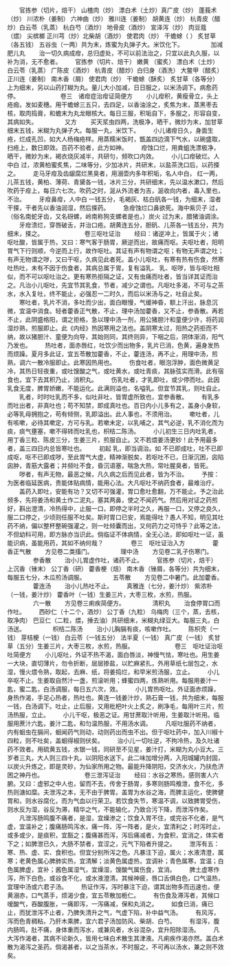 <!-- { "loadSidebar": true } -->
　　官拣参（切片，焙干） 山楂肉（炒） 漂白术（土炒）真广皮（炒） 蓬莪术（炒） 川浓朴（姜制） 六神曲（炒） 雅川连（姜制） 胡黄连（炒） 杭青皮（醋炒）白云苓（乳蒸） 杭白芍（酒炒） 地骨皮（酒炒） 宣泽泻（炒） 肉豆蔻（煨） 尖槟榔 正川芎（炒）北柴胡（酒炒） 使君肉（炒） 干蟾蜍（ ） 炙甘草（各五钱） 五谷虫（一两）共为末，炼蜜为丸弹子大。米饮化下。
　　
　　加减肥儿丸
　　治一切久病成疳，总归虚处，不可以前法治之，只宜以此丸久服，以补为消，无不愈者。
　　官拣参（切片、焙干） 嫩黄 （蜜炙） 漂白术（土炒） 白云苓（乳蒸） 广陈皮（酒炒） 杭青皮（醋炒）白归身（酒洗） 大鳖甲（醋炙） 正川连（姜制） 南木香（屑） 使君肉（炒） 干蟾蜍（酥炙） 炙甘草（各等分）上为细末，另以山药打糊为丸。量儿大小加减，日日服之，以米汤调下。病愈药停。
　　
　　
　　卷三　诸疳症治疳证简便方
　　小儿疳积，黄瘦骨立，头上疮痂，发如麦穗。用干蟾蜍三五只，去四足，以香油涂之，炙焦为末，蒸黑枣去核，取肉捣膏，和蟾末为丸龙眼核大。每日三服，积垢自下，多服之，形容自变，其病如失。
　　
　　又方
　　买天浆虫四两，洗极净，晒干，微炒为末，加甘草细末五钱，米糊为丸弹子大。每服一丸，米饮下。
　　小儿诸疳日久，身面生疮，烂成孔凹，如大人杨梅疮样。用蒸糯米饭时，甑盖四边滴下气水，以碗盛取，扫疮上，数日即效。百药不验者，此方如神。
　　疳蚀口烂，用粪蛆洗漂极净，晒干，微妙为末，褐衣烧灰减半，共研匀，频吹口内效。
　　小儿口疳破烂。人中白 过，浓黄柏蜜炙焦，二味等分，少加冰片，共研末，以盐茶洗口后，以药搽之。
　　走马牙疳及齿龈腐烂黑臭者，用溺壶内多年积垢，名人中白， 红一两，儿茶五钱，黄柏、薄荷、青黛各一钱，冰片三分，共研细末，先以温水漱口，然后吹药于疳上，每日六七次。吹药之时，涎从外流者为吉，涎收向内者，毒入里也，不治。
　　牙疳鼻疳，人中白 一钱五分，毛褐灰、枯白矾各一钱，为细末，湿者干搽，干者先以香油润湿，然后搽药。
　　急疳蚀烂口鼻欲死。海中紫贝子 过，（俗名南蛇牙齿，又名砑螺，岭南称狗支螺者是也，）炭火 过为末，腊猪油调涂。
　　牙疳溃烂，穿唇破舌，并治口疮。胡黄连五分，胆矾、儿茶各一钱五分，共为细末，搽之。
　　
　　
　　卷三呕吐证治
　　经曰：诸逆冲上，皆属于火；诸呕吐酸，皆属于热，又曰：寒气客于肠胃，厥逆而出，故痛而呕。夫呕吐者，阳明胃气下行则顺，今逆而上行，故作呕吐。其证有声有物谓之呕；有物无声谓之吐；有声无物谓之哕，又曰干呕，久病见此者死。盖小儿呕吐，有寒有热有伤食，然寒吐热吐，未有不因于伤食者，其病总属于胃。复有溢乳、 乳、呕哕，皆与呕吐相似，而不可以呕吐治之。更有寒热拒隔之证，又有虫痛而吐者，皆当详其证而治之。凡治小儿呕吐，先宜节其乳食，节者，减少之谓也。凡呕吐多渴，不可与之茶水，水入复吐，终不能止，必强忍一二时久，而后以米汤与之，吐自止矣。
　　寒吐者，乳片不消，多吐而少出，面白眼慢，气缓神昏，额上汗出，脉息沉微，宜温中消食。轻者藿香正气散，不止，理中汤加藿香，又不止，参香散。再若不止，此阴盛格阳，谓之拒格，急以理中汤一剂，用公猪胆汁和童便少许，将药润湿炒熟，煎服即止。此《内经》热因寒用之法也。盖阴寒太过，阳热之药拒而不纳，故以猪胆汁、童便为向导，其始则同，其终则异，下咽之后，阴体渐消，阳气乃发也。
　　热吐者，面赤唇红，吐饮少而出物多，乳片已消，色黄，遍身发热而烦躁。夏月多此证，宜五苓散加藿香，不止，藿连汤，再不止，用理中汤，煎熟，调六一散冷服即止。此寒因热用也。
　　伤食吐者，眼泡浮肿，面色微黄足冷，其热日轻夜重，或吐馊酸之气，或吐黄水，或吐青痰，其脉弦实而滑。此有宿食也，宜下去其积乃止，消积丸。
　　伤乳吐者，才乳即吐，或少停而吐。此因乳食无度，脾胃娇嫩，不能运化。此满则溢也，名嗌乳。但宜节其乳，则吐自止。
　　乳者，时时吐乳而不多，似吐非吐，皆胃虚所致也，宜参香散。
　　有乳多而吐出者，非真吐也；苟不知禁，即成真吐也。百日内小儿多有之，盖身小身软，必等乳母拥抱之，苟有倾侧，乳即溢出。此人事也，不须用治。
　　嗽吐者，儿有咳嗽，必待其嗽定，方可与乳。若嗽未定，以乳哺之，其气必逆，乳不消化而为痰，痰气壅塞，嗽不得转而吐乳也，枳桔二陈汤。
　　小儿初生三日内吐乳者，用丁香三粒、陈皮三分，生姜三片，煎服自止。又不若煨姜汤更妙！此予用最多者，盖三四日内总皆寒吐也。
　　初起 乳，即当调治。如 不已即成吐，吐不已即成呕，呕不已即成哕，至此胃气大虚，精神渐脱矣，若呕吐不已，日渐沉困，囟陷囟肿，青筋大露者；并频吐不食，昏沉语塞，喘急大热，常吐腥臭者，皆死。
　　哕者，有声无物，最恶之候，凡久病之后而见此者，皆为不治。
　　予按：为医者临延医病，贵能体贴病情，能用心法。大凡呕吐不纳药食者，最难治疗。
　　盖药入即吐，安能有功？又切不可强灌，胃口愈吐愈翻，万不能止。予之治此频多，先将姜汤和黄土作二泥丸，塞其两鼻，使之不闻药气。然后用对证之药煎好，斟出澄清，冷热得中，止服一口，即停之半时之久，再服一口，又停之良久，服二口停之，少顷则任服不吐矣。斯时胃口已安，焉能得吐？愚人不知，明见其吐药不纳，偏以整杯整碗强灌之，则一吐倾囊而出，又何药力之可恃乎？此等之法，不但幼科可用，即方脉亦当识此。倘临证不体病情，全无心法，即如呕吐一证，虽能识病，虽能用药，其如不纳何哉？
　　
　　卷三　呕吐证治入方
　　
　　藿香正气散
　　方见卷二类搐门。
　　
　　理中汤
　　方见卷二乳子伤寒门。
　　
　　参香散
　　治小儿胃虚作吐，诸药不止。
　　官拣参（切片，焙干） 上沉香（锉末） 公丁香（研） 藿香梗（焙） 南木香（锉屑，各等分）共为细末，每服五七分，木瓜煎汤调服。
　　
　　五苓散
　　方见卷二中暑门。此加藿香。
　　
　　藿连汤
　　治小儿热吐不止。
　　真雅连（七分，姜汁炒） 紫浓朴（一钱，姜汁炒） 藿香叶（一钱）生姜三片，大枣三枚，水煎，热服。
　　
　　六一散
　　方见卷三痢疾简便方。
　　
　　清积丸
　　治食停胃口而作吐。
　　西砂仁（十二个，酒炒） 公丁香（九粒） 乌梅肉（三个，蒸，去核，取净肉） 巴豆仁（二粒，煨，捶去油）共研细末，米糊丸绿豆大。每服三丸，白汤送。
　　
　　枳桔二陈汤
　　治小儿胸膈有痰，咳嗽作吐。
　　陈枳壳（一钱） 芽桔梗（一钱） 白云苓（一钱五分） 法半夏（一钱） 真广皮（一钱） 炙甘草（五分）生姜三片，大枣三枚，水煎，热服。
　　
　　
　　卷三　呕吐证治呕吐简便方
　　小儿呕吐，外证不热不渴，面白唇淡，神慢气怯，寒吐也。用生姜一大块，直切薄片，勿令折断，层层掺盐，以贮麻紧扎，外用草纸七层包之，水湿，慢火煨令熟，取起，去麻、纸，将姜捣烂，和早米煎汤服，立止。
　　小儿卒呕不止。生姜取自然汁一盏，煎滚听用；蜂蜜四两，炼熟听用。每服用姜汁一匙，蜜二匙，白汤调服，每日五六次，效。
　　小儿胃热呕吐。外证面赤烦躁，身热作渴，手足心热者，热吐也。黄连一钱姜汁炒，熟石膏一钱，共为细末，每服一钱，白汤调下。吐止，止后服，又用枇杷叶火上炙之，刷净毛，每用叶三片，煎汤热服，立止。
　　小儿干呕，极恶之证。用甘蔗取汁听用，生姜取汁听用。临服用蔗汁六匙，姜汁二匙，和匀温热服，不用汤水调。
　　凡呕吐服药不纳者，内有蛔虫在膈间，蛔闻药气则动，动则药出而虫不出。但于呕吐药中，加入川椒十四粒，则不吐矣，盖蛔得椒则伏矣。
　　治小儿一切吐逆，不拘冷热，及久吐诸药不效者。用硫黄五钱，水银一钱，同研至不见星，姜汁打，米糊为丸小豆大。三岁者三丸，大人则三四十丸，以阴阳水送下。此二味加增分两，入阳城罐内封固，以炭火升炼之，即是灵砂，为仙家所用之物。最能升降阴阳，交济水火，乃扶危济困之神丹也。
　　
　　
　　卷三泄泻证治
　　经曰：水谷之寒热，感则害人六腑。又曰：虚邪之中人也，留而不去，传舍于肠胃，多寒则肠鸣飧泄，食不化，多热则溏如糜。夫泄泻之本，无不由于脾胃。盖胃为水谷之海，而脾主运化，使脾健胃和，则水谷腐化，而为气血以行荣卫。若饮食失节，寒温不调，以致脾胃受伤，则水反为湿，谷反为滞，精华之气，不能输化，乃致合污下降，而泄泻作矣。
　　凡泄泻肠鸣腹不痛者，是湿，宜燥渗之；饮食入胃不住，或完谷不化者，是气虚，宜温补之；腹痛肠鸣泻水，痛一阵、泻一阵者，是火，宜清利之；时泻时止，或多或少，是痰积，宜豁之；腹痛甚而泻，泻后痛减者，为食积，宜消之，体实者下之；如脾泄已久，大肠不禁者，宜涩之，元气下陷者升提之。
　　泄泻有五：寒、热、虚、实、食积也。但宜分别所泻之色。凡暴注下迫，属火；水液清澄，属寒；老黄色属心脾肺实热，宜清解；淡黄色属虚热，宜调补；青色属寒，宜温；白色属脾虚，宜补；酱色属湿气，宜燥湿，馊酸气属伤食，宜消。
　　脾土虚寒作泻，所下白色，或谷食不化，或水液澄清。其候神疲，唇口舌俱白色，口气温热，宜理中汤或六君子汤。
　　热证作泻，泻时暴注下迫，谓其出物多而迅速也，便黄溺赤，口气蒸手，烦渴少食，宜五苓散加栀仁。
　　有伤食及滞泻者，其候口嗳酸气，吞酸腹胀，一痛即泻，一泻痛减，保和丸消之。
　　如食已消，痛已止，而犹泄泻不止者，乃脾失清升之气，气虚下陷，补中益气汤。
　　有风泻，泻而色青稠粘，乃肝木乘脾，宜六君子汤加防风、柴胡、白芍。
　　有湿泻，腹内肠鸣，肚不痛，身体重而泻水，或兼风者，水谷混杂，宜升阳除湿汤。
　　凡大泻作渴者，其病不论新久，皆用七味白术散生其津液。凡痢疾作渴亦然。盖白术散为渴泻之圣药。倘渴甚者，以之当茶水，不时服之，不可再以汤水，兼之则不效矣。
